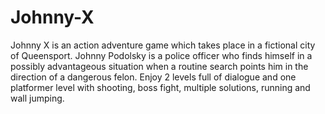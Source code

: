 # Johnny-X
 Johnny X is an action adventure game which takes place in a fictional city of Queensport. 
 Johnny Podolsky is a police officer who finds himself in a possibly advantageous situation when a routine search points him in the direction of a dangerous felon.
 Enjoy 2 levels full of dialogue and one platformer level with shooting, boss fight, multiple solutions, running and wall jumping.
